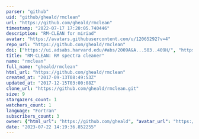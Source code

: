 ```yaml
---
parser: "github"
uid: "github/gheald/rmclean"
url: "https://github.com/gheald/rmclean"
timestamp: "2022-07-17 17:20:05.740446"
description: "RM-CLEAN for miriad"
avatar: "https://avatars.githubusercontent.com/u/12065292?v=4"
repo_url: "https://github.com/gheald/rmclean"
doi: ["https://ui.adsabs.harvard.edu/#abs/2009A&A...503..409H/", "https://ui.adsabs.harvard.edu/abs/2017ascl.soft08011H/abstract"]
title: "RM-CLEAN: RM spectra cleaner"
name: "rmclean"
full_name: "gheald/rmclean"
html_url: "https://github.com/gheald/rmclean"
created_at: "2017-09-13T08:49:53Z"
updated_at: "2017-12-15T03:00:08Z"
clone_url: "https://github.com/gheald/rmclean.git"
size: 9
stargazers_count: 1
watchers_count: 1
language: "Fortran"
subscribers_count: 3
owner: {"html_url": "https://github.com/gheald", "avatar_url": "https://avatars.githubusercontent.com/u/12065292?v=4", "login": "gheald", "type": "User"}
date: "2023-07-22 14:19:36.852255"
---
```

